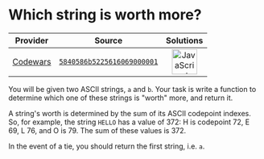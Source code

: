 [_metadata_:generated]: - "true"

# Which string is worth more?

<!-- INFO TABLE BEGIN -->

| Provider                                        | Source                                                                               | Solutions                                                                                                                                                    |
| :---------------------------------------------: | :----------------------------------------------------------------------------------: | :----------------------------------------------------------------------------------------------------------------------------------------------------------: |
| [Codewars](../../../docs/providers/Codewars.md) | [`5840586b5225616069000001`](https://www.codewars.com/kata/5840586b5225616069000001) | [<img src="https://res.cloudinary.com/rascaltwo/image/upload/v1631924076/javascript_ehszr7.svg" alt="JavaScript" title="JavaScript" width="50" />](solve.js) |

<!-- INFO TABLE END -->

You will be given two ASCII strings, `a` and `b`. Your task is write a function to determine which one of these strings is "worth" more, and return it.

A string's worth is determined by the sum of its ASCII codepoint indexes. So, for example, the string `HELLO` has a value of 372: H is codepoint 72, E 69, L 76, and O is 79. The sum of these values is 372.

In the event of a tie, you should return the first string, i.e. `a`.
